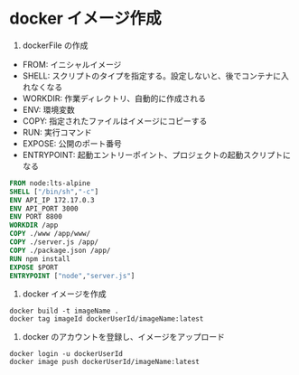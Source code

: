# docker イメージ作成

1. dockerFile の作成

- FROM: イニシャルイメージ
- SHELL: スクリプトのタイプを指定する。設定しないと、後でコンテナに入れなくなる
- WORKDIR: 作業ディレクトリ、自動的に作成される
- ENV: 環境変数
- COPY: 指定されたファイルはイメージにコピーする
- RUN: 実行コマンド
- EXPOSE: 公開のポート番号
- ENTRYPOINT: 起動エントリーポイント、プロジェクトの起動スクリプトになる

```dockerFile
FROM node:lts-alpine
SHELL ["/bin/sh","-c"]
ENV API_IP 172.17.0.3
ENV API_PORT 3000
ENV PORT 8800
WORKDIR /app
COPY ./www /app/www/
COPY ./server.js /app/
COPY ./package.json /app/
RUN npm install
EXPOSE $PORT
ENTRYPOINT ["node","server.js"]
```

1. docker イメージを作成

```shell
docker build -t imageName .
docker tag imageId dockerUserId/imageName:latest
```

1. docker のアカウントを登録し、イメージをアップロード

```shell
docker login -u dockerUserId
docker image push dockerUserId/imageName:latest
```
